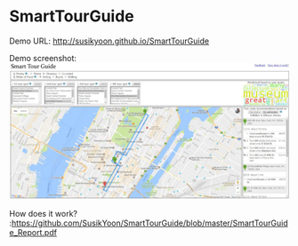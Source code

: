 # SmartTourGuide

Demo URL: http://susikyoon.github.io/SmartTourGuide

Demo screenshot:
<img src = "https://github.com/SusikYoon/SmartTourGuide/blob/master/images/demo.JPG">

How does it work? :https://github.com/SusikYoon/SmartTourGuide/blob/master/SmartTourGuide_Report.pdf

